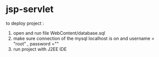 # jsp-servlet

to deploy project :
1. open and run file WebContent/database.sql
2. make sure connection of the mysql localhost is on and username = "root" , password =""
3. run project with J2EE IDE
